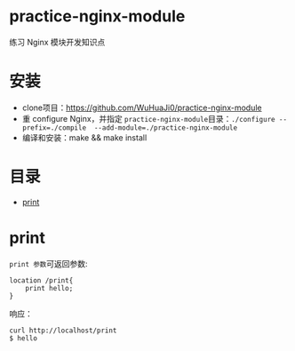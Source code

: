 practice-nginx-module
====

练习 Nginx 模块开发知识点

安装
===
- clone项目：https://github.com/WuHuaJi0/practice-nginx-module
- 重 configure Nginx，并指定 `practice-nginx-module`目录：`./configure --prefix=./compile  --add-module=./practice-nginx-module`
- 编译和安装：make && make install

目录
=================
* [print](#print)


print
======
`print 参数`可返回参数:
 
```
location /print{
    print hello;
}
```
响应：
```
curl http://localhost/print
$ hello
```
